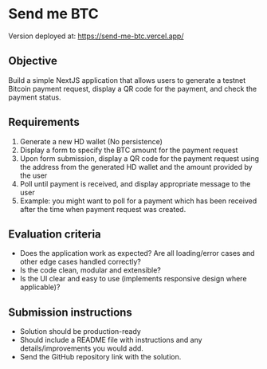 # Send me BTC

Version deployed at: https://send-me-btc.vercel.app/

## Objective

Build a simple NextJS application that allows users to generate a testnet Bitcoin
payment request, display a QR code for the payment, and check the payment status.

## Requirements

1. Generate a new HD wallet (No persistence)
2. Display a form to specify the BTC amount for the payment request
3. Upon form submission, display a QR code for the payment request using the address from the generated HD wallet and the amount provided by the user
4. Poll until payment is received, and display appropriate message to the user
5. Example: you might want to poll for a payment which has been received after the time when payment request was created.

## Evaluation criteria

- Does the application work as expected? Are all loading/error cases and other edge cases handled correctly?
- Is the code clean, modular and extensible?
- Is the UI clear and easy to use (implements responsive design where applicable)?

## Submission instructions

- Solution should be production-ready
- Should include a README file with instructions and any details/improvements you would add.
- Send the GitHub repository link with the solution.
